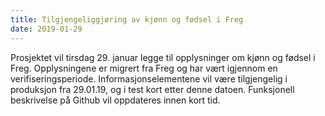 ```yaml
---
title: Tilgjengeliggjøring av kjønn og fødsel i Freg
date: 2019-01-29
---
```


Prosjektet vil tirsdag 29. januar legge til opplysninger om kjønn og fødsel i Freg. 
Opplysningene er migrert fra Freg og har vært igjennom en verifiseringsperiode. 
Informasjonselementene vil være tilgjengelig i produksjon fra 29.01.19, og i test kort etter denne datoen. 
Funksjonell beskrivelse på Github vil oppdateres innen kort tid. 
